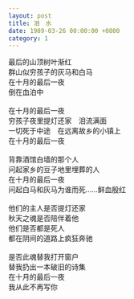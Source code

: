 ```yaml
---
layout: post
title: 泪　水
date: 1989-03-26 00:00:00 +0800
category: 1
---
```


最后的山顶树叶渐红<br>
群山似穷孩子的灰马和白马<br>
在十月的最后一夜<br>
倒在血泊中<br>
<br>
在十月的最后一夜<br>
穷孩子夜里提灯还家　泪流满面<br>
一切死于中途　在远离故乡的小镇上<br>
在十月的最后一夜<br>
<br>
背靠酒馆白墙的那个人<br>
问起家乡的豆子地里埋葬的人<br>
在十月的最后一夜<br>
问起白马和灰马为谁而死……鲜血殷红<br>
<br>
他们的主人是否提灯还家<br>
秋天之魂是否陪伴着他<br>
他们是否都是死人<br>
都在阴间的道路上疯狂奔驰<br>
<br>
是否此魂替我打开窗户<br>
替我扔出一本破旧的诗集<br>
在十月的最后一夜<br>
我从此不再写你